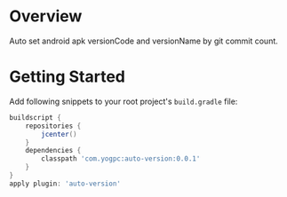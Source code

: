 # Overview
Auto set android apk versionCode and versionName by git commit count.

# Getting Started

Add following snippets to your root project's `build.gradle` file:
```groovy
buildscript {
    repositories {
        jcenter()
    }
    dependencies {
        classpath 'com.yogpc:auto-version:0.0.1'
    }
}
apply plugin: 'auto-version'
```

